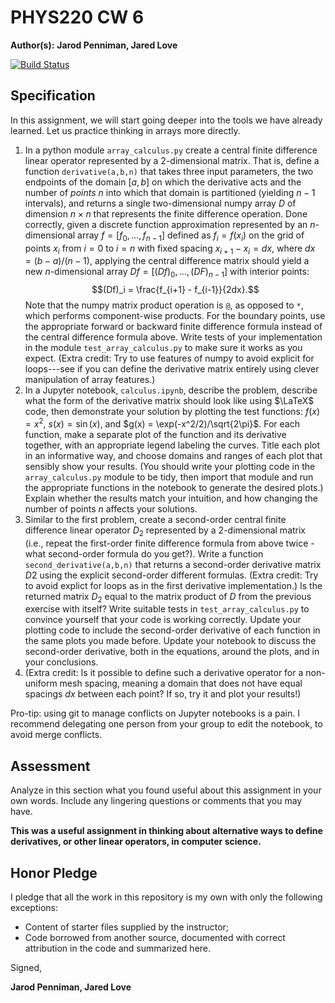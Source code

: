 # PHYS220 CW 6

**Author(s):** **Jarod Penniman, Jared Love**

[![Build Status](https://travis-ci.org/chapman-phys220-2017f/cw-06-jareod.svg?branch=master)](https://travis-ci.org/chapman-phys220-2017f/cw-06-jareod)

## Specification

In this assignment, we will start going deeper into the tools we have already learned. Let us practice thinking in arrays more directly.

1. In a python module ```array_calculus.py``` create a central finite difference linear operator represented by a 2-dimensional matrix. That is, define a function ```derivative(a,b,n)``` that takes three input parameters, the two endpoints of the domain $[a,b]$ on which the derivative acts and the number of *points* $n$ into which that domain is partitioned (yielding $n-1$ intervals), and returns a single two-dimensional numpy array $D$ of dimension $n\times n$ that represents the finite difference operation. Done correctly, given a discrete function approximation represented by an $n$-dimensional array $f = [f_0, \ldots, f_{n-1}]$ defined as $f_i = f(x_i)$ on the grid of points $x_i$ from $i=0$ to $i=n$ with fixed spacing $x_{i+1} - x_i = dx$, where $dx = (b-a)/(n-1)$, applying the central difference matrix should yield a new $n$-dimensional array $Df = [(Df)_0, \ldots, (DF)_{n-1}]$ with interior points: $$(Df)_i = \frac{f_{i+1} - f_{i-1}}{2dx}.$$ Note that the numpy matrix product operation is ```@```, as opposed to ```*```, which performs component-wise products. For the boundary points, use the appropriate forward or backward finite difference formula instead of the central difference formula above. Write tests of your implementation in the module ```test_array_calculus.py``` to make sure it works as you expect. (Extra credit: Try to use features of numpy to avoid explicit for loops---see if you can define the derivative matrix entirely using clever manipulation of array features.)
1. In a Jupyter notebook, ```calculus.ipynb```, describe the problem, describe what the form of the derivative matrix should look like using $\LaTeX$ code, then demonstrate your solution by plotting the test functions: $f(x) = x^2$, $s(x) = \sin(x)$, and $g(x) = \exp(-x^2/2)/\sqrt{2\pi}$. For each function, make a separate plot of the function and its derivative together, with an appropriate legend labeling the curves. Title each plot in an informative way, and choose domains and ranges of each plot that sensibly show your results. (You should write your plotting code in the ```array_calculus.py``` module to be tidy, then import that module and run the appropriate functions in the notebook to generate the desired plots.) Explain whether the results match your intuition, and how changing the number of points $n$ affects your solutions.
1. Similar to the first problem, create a second-order central finite difference linear operator $D_2$ represented by a 2-dimensional matrix (i.e., repeat the first-order finite difference formula from above twice - what second-order formula do you get?). Write a function ```second_derivative(a,b,n)``` that returns a second-order derivative matrix  $D2$ using the explicit second-order different formulas. (Extra credit: Try to avoid explict for loops as in the first derivative implementation.) Is the returned matrix $D_2$ equal to the matrix product of $D$ from the previous exercise with itself? Write suitable tests in ```test_array_calculus.py``` to convince yourself that your code is working correctly. Update your plotting code to include the second-order derivative of each function in the same plots you made before. Update your notebook to discuss the second-order derivative, both in the equations, around the plots, and in your conclusions.
1. (Extra credit: Is it possible to define such a derivative operator for a non-uniform mesh spacing, meaning a domain that does not have equal spacings $dx$ between each point? If so, try it and plot your results!)

Pro-tip: using git to manage conflicts on Jupyter notebooks is a pain. I recommend delegating one person from your group to edit the notebook, to avoid merge conflicts.

## Assessment

Analyze in this section what you found useful about this assignment in your own words. Include any lingering questions or comments that you may have.

**This was a useful assignment in thinking about alternative ways to  define derivatives, or other linear operators, in computer science.**

## Honor Pledge

I pledge that all the work in this repository is my own with only the following exceptions:

* Content of starter files supplied by the instructor;
* Code borrowed from another source, documented with correct attribution in the code and summarized here.

Signed,

**Jarod Penniman, Jared Love**

